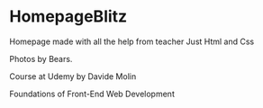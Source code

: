 # HomepageBlitz
Homepage made with all the help from teacher 
Just Html and Css

Photos by Bears.

Course at Udemy by Davide Molin

Foundations of Front-End Web Development
